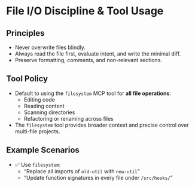 # File I/O Discipline & Tool Usage

## Principles

- Never overwrite files blindly.
- Always read the file first, evaluate intent, and write the minimal diff.
- Preserve formatting, comments, and non-relevant sections.

## Tool Policy

- Default to using the `filesystem` MCP tool for **all file operations**:
  - Editing code
  - Reading content
  - Scanning directories
  - Refactoring or renaming across files
- The `filesystem` tool provides broader context and precise control over multi-file projects.

## Example Scenarios

- ✅ Use `filesystem`:
  - “Replace all imports of `old-util` with `new-util`”
  - “Update function signatures in every file under `/src/hooks/`”
